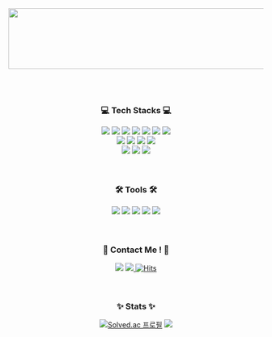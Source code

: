 <!--
**flsrinn/flsrinn** is a ✨ _special_ ✨ repository because its `README.md` (this file) appears on your GitHub profile.

Here are some ideas to get you started:

- 🔭 I’m currently working on ...
- 🌱 I’m currently learning ...
- 👯 I’m looking to collaborate on ...
- 🤔 I’m looking for help with ...
- 💬 Ask me about ...
- 📫 How to reach me: ...
- 😄 Pronouns: ...
- ⚡ Fun fact: ...
-->
<div align="center">

<a href="https://github.com/devxb/gitanimals">
  <img src="https://render.gitanimals.org/lines/flsrinn?pet-id=" width="1000" height="120"/>
</a>

<br> <br>
### 💻 Tech Stacks 💻
<img src="https://img.shields.io/badge/java-007396?style=flat-square&logo=java&logoColor=white"/> <img src="https://img.shields.io/badge/C-A8B9CC?style=flat-square&logo=C&logoColor=white"/>
<img src="https://img.shields.io/badge/C++-00599C?style=flat-square&logo=C%2B%2B&logoColor=white"/>
<img src="https://img.shields.io/badge/Python-3776AB?style=flat-square&logo=Python&logoColor=white"/>
<img src="https://img.shields.io/badge/Kotlin-7F52FF?style=flat-square&logo=kotlin&logoColor=white">
<img src="https://img.shields.io/badge/Flutter-02569B?style=flat-square&logo=flutter&logoColor=white"/>
<img src="https://img.shields.io/badge/mysql-4479A1?style=flat-square&logo=mysql&logoColor=white"><br> 
<img src="https://img.shields.io/badge/HTML5-E34F26?style=flat-square&logo=html5&logoColor=white"/>
<img src="https://img.shields.io/badge/CSS3-1572B6?style=flat-square&logo=css3&logoColor=white"/>
<img src="https://img.shields.io/badge/JavaScript-F7DF1E?style=flat-square&logo=javascript&logoColor=black"/>
<img src="https://img.shields.io/badge/Electron-47848F?style=style=flat-square&logo=Electron&logoColor=white">
<br>
<img src="https://img.shields.io/badge/Express-000000?style=flat-square&logo=Express&logoColor=white"/>
<img src="https://img.shields.io/badge/React-61DAFB?style=flat-square&logo=React&logoColor=black"/>
<img src="https://img.shields.io/badge/RaspberryPi-A22846?style=style=flat-square&logo=RaspberryPi&logoColor=white"> 
<br><br><br>

### 🛠️ Tools 🛠️
<img src="https://img.shields.io/badge/Visual Studio Code-007ACC?style=flat-square&logo=Visual Studio Code&logoColor=white"/>
<img src="https://img.shields.io/badge/IntelliJ IDEA-000000?style=flat-square&logo=IntelliJ IDEA&logoColor=white"/>
<img src="https://img.shields.io/badge/PyCharm-000000?style=flat-square&logo=PyCharm&logoColor=white"/>
<img src="https://img.shields.io/badge/Android Studio-3DDC84?style=flat-square&logo=Android Studio&logoColor=white"/>
<img src="https://img.shields.io/badge/Xcode-147EFB?style=flat-square&logo=Xcode&logoColor=white"/>
<br><br><br>

### 🙆 Contact Me ! 🙆
<a href="https://www.instagram.com/flsrinn/" target="_blank"><img src="https://img.shields.io/badge/Instagram-E4405F?style=flat-square&logo=Instagram&logoColor=white"/></a> <a href=mailto:wjsdkfls03@gmail.com> <img src="https://img.shields.io/badge/Gmail-EA4335?style=flat-square&logo=Gmail&logoColor=white&link=mailto:wjsdkfls03@gmail.com"> </a> [![Hits](https://hits.seeyoufarm.com/api/count/incr/badge.svg?url=http%3A%2F%2Fgithub.com%2Fflsrinn&count_bg=%23FFDE00&title_bg=%23FFCC17&icon=rabbitmq.svg&icon_color=%23FFFFFF&title=hits&edge_flat=false)](https://hits.seeyoufarm.com)<br><br><br>

### ✨ Stats ✨
[![Solved.ac 프로필](http://mazassumnida.wtf/api/v2/generate_badge?boj=rinnn03)](https://solved.ac/rinnn03) <img src="https://github-readme-stats.vercel.app/api/top-langs/?username=flsrinn&layout=compact&bg_color=180,000000,&title_color=000000&text_color=000000"/> 


</div>
